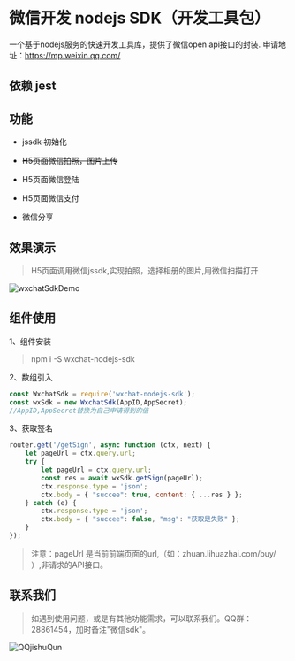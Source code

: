 # 微信开发 nodejs SDK（开发工具包）

一个基于nodejs服务的快速开发工具库，提供了微信open api接口的封装.
申请地址：https://mp.weixin.qq.com/ 

## 依赖 jest 

## 功能
* <s>jssdk 初始化</s>

* <s>H5页面微信拍照，图片上传</s>

* H5页面微信登陆 

* H5页面微信支付

* 微信分享

## 效果演示

> H5页面调用微信jssdk,实现拍照，选择相册的图片,用微信扫描打开

![wxchatSdkDemo](http://www.lihuazhai.com/public/wxchatSdkDemo.jpg)

## 组件使用

1、组件安装
> npm i -S wxchat-nodejs-sdk

2、数组引入

```javascript
const WxchatSdk = require('wxchat-nodejs-sdk');
const wxSdk = new WxchatSdk(AppID,AppSecret);
//AppID,AppSecret替换为自己申请得到的值
```
3、获取签名
```javascript
router.get('/getSign', async function (ctx, next) {
    let pageUrl = ctx.query.url;
    try {
        let pageUrl = ctx.query.url;
        const res = await wxSdk.getSign(pageUrl);
        ctx.response.type = 'json';
        ctx.body = { "succee": true, content: { ...res } };
    } catch (e) {
        ctx.response.type = 'json';
        ctx.body = { "succee": false, "msg": "获取是失败" };
    }
});
```

> 注意：pageUrl 是当前前端页面的url,（如：zhuan.lihuazhai.com/buy/ ）,非请求的API接口。

## 联系我们

>如遇到使用问题，或是有其他功能需求，可以联系我们。QQ群：28861454，加时备注"微信sdk"。

![QQjishuQun](http://www.lihuazhai.com/public/QQjishuQun.png)